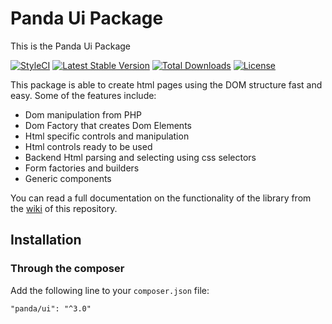 # Panda Ui Package

This is the Panda Ui Package

[![StyleCI](https://styleci.io/repos/55763384/shield)](https://styleci.io/repos/55763384)
[![Latest Stable Version](https://poser.pugx.org/panda/ui/v/stable?format=flat-square)](https://packagist.org/packages/panda/ui)
[![Total Downloads](https://poser.pugx.org/panda/ui/downloads?format=flat-square)](https://packagist.org/packages/panda/ui)
[![License](https://poser.pugx.org/panda/ui/license?format=flat-square)](https://packagist.org/packages/panda/ui)

This package is able to create html pages using the DOM structure fast and easy. Some of the features include:

* Dom manipulation from PHP
* Dom Factory that creates Dom Elements
* Html specific controls and manipulation
* Html controls ready to be used
* Backend Html parsing and selecting using css selectors
* Form factories and builders
* Generic components

You can read a full documentation on the functionality of the library from the [wiki](https://github.com/PandaPlatform/ui/wiki) of this repository.

## Installation

### Through the composer

Add the following line to your `composer.json` file:

```
"panda/ui": "^3.0"
```
